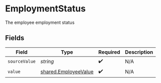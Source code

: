 # EmploymentStatus

The employee employment status


## Fields

| Field                                                        | Type                                                         | Required                                                     | Description                                                  |
| ------------------------------------------------------------ | ------------------------------------------------------------ | ------------------------------------------------------------ | ------------------------------------------------------------ |
| `sourceValue`                                                | *string*                                                     | :heavy_check_mark:                                           | N/A                                                          |
| `value`                                                      | [shared.EmployeeValue](../../models/shared/employeevalue.md) | :heavy_check_mark:                                           | N/A                                                          |